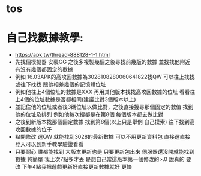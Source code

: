 # tos

# 自己找數據教學:
+ https://apk.tw/thread-888128-1-1.html
+ 先找個模擬器 安裝GG 之後多複製幾個之後尋找前幾版的數據 並找找他附近有沒有幾個都固定的數據
+ 例如 16.03APK的高攻回數據為3028108280060641822找QW
可以往上找找或往下找找 跟他相差幾個的記憶體位址
+ 例如他往上4個位址的數據是XXX 再用其他版本找找高攻回數據的位址
看看往上4個的位址數據是否都相同(建議比對3個版本以上)
+ 並記住他的位址或者後3碼位址以做比對，之後直接搜尋那個固定的數值 找到他的位址及排列  例如他每次搜都是在第8個 每個版本都去做比對
+ 之後到新版本找那個固定數據 找到第8個(以上只是舉例 自己摸索) 往下找到高攻回數據的位子
+ 點開修改 選QW 就能找到3028的最新數據
可以不用更新資料包 直接選直接登入可以到新手教學驗證看看
+ 只要耐心 誰都能找到 大版本更新也是
只要更新包出來 伺服器還沒開就能找到數據 夠簡單
我上次7點多才丟 是想自己當這版本第一個修改的>.0
說真的 要改 下午4點我把遊戲更新好直接更新數據就好 更快